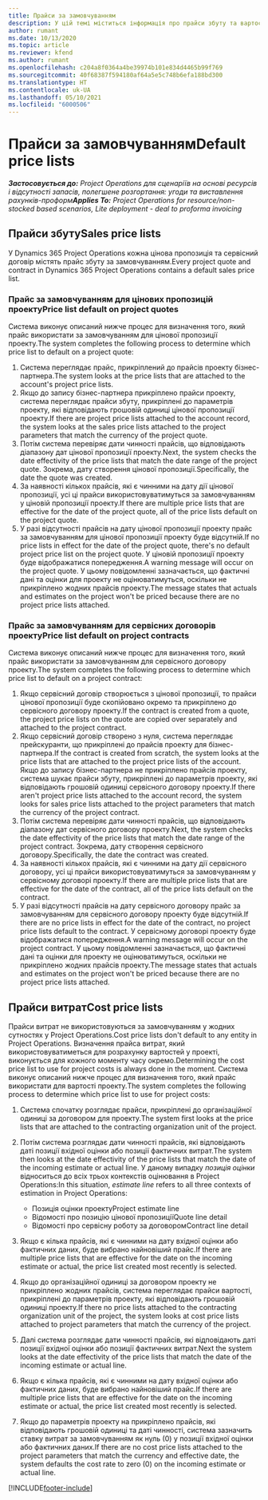 ```yaml
---
title: Прайси за замовчуванням
description: У цій темі міститься інформація про прайси збуту та вартості у Project Operations.
author: rumant
ms.date: 10/13/2020
ms.topic: article
ms.reviewer: kfend
ms.author: rumant
ms.openlocfilehash: c204a8f0364a4be39974b101e834d4465b99f769
ms.sourcegitcommit: 40f68387f594180af64a5e5c748b6efa188bd300
ms.translationtype: HT
ms.contentlocale: uk-UA
ms.lasthandoff: 05/10/2021
ms.locfileid: "6000506"
---
```

# <a name="default-price-lists"></a><span data-ttu-id="ebdd4-103">Прайси за замовчуванням</span><span class="sxs-lookup"><span data-stu-id="ebdd4-103">Default price lists</span></span>

<span data-ttu-id="ebdd4-104">_**Застосовується до:** Project Operations для сценаріїв на основі ресурсів і відсутності запасів, полегшене розгортання: угоди та виставлення рахунків-проформ_</span><span class="sxs-lookup"><span data-stu-id="ebdd4-104">_**Applies To:** Project Operations for resource/non-stocked based scenarios, Lite deployment - deal to proforma invoicing_</span></span>

## <a name="sales-price-lists"></a><span data-ttu-id="ebdd4-105">Прайси збуту</span><span class="sxs-lookup"><span data-stu-id="ebdd4-105">Sales price lists</span></span>

<span data-ttu-id="ebdd4-106">У Dynamics 365 Project Operations кожна цінова пропозиція та сервісний договір містять прайс збуту за замовчуванням.</span><span class="sxs-lookup"><span data-stu-id="ebdd4-106">Every project quote and contract in Dynamics 365 Project Operations contains a default sales price list.</span></span> 

### <a name="price-list-default-on-project-quotes"></a><span data-ttu-id="ebdd4-107">Прайс за замовчуванням для цінових пропозицій проекту</span><span class="sxs-lookup"><span data-stu-id="ebdd4-107">Price list default on project quotes</span></span>
<span data-ttu-id="ebdd4-108">Система виконує описаний нижче процес для визначення того, який прайс використати за замовчуванням для цінової пропозиції проекту.</span><span class="sxs-lookup"><span data-stu-id="ebdd4-108">The system completes the following process to determine which price list to default on a project quote:</span></span>

1. <span data-ttu-id="ebdd4-109">Система переглядає прайс, прикріплений до прайсів проекту бізнес-партнера.</span><span class="sxs-lookup"><span data-stu-id="ebdd4-109">The system looks at the price lists that are attached to the account's project price lists.</span></span> 
2. <span data-ttu-id="ebdd4-110">Якщо до запису бізнес-партнера прикріплено прайси проекту, система переглядає прайси збуту, прикріплені до параметрів проекту, які відповідають грошовій одиниці цінової пропозиції проекту.</span><span class="sxs-lookup"><span data-stu-id="ebdd4-110">If there are project price lists attached to the account record, the system looks at the sales price lists attached to the project parameters that match the currency of the project quote.</span></span>
3. <span data-ttu-id="ebdd4-111">Потім система перевіряє дати чинності прайсів, що відповідають діапазону дат цінової пропозиції проекту.</span><span class="sxs-lookup"><span data-stu-id="ebdd4-111">Next, the system checks the date effectivity of the price lists that match the date range of the project quote.</span></span> <span data-ttu-id="ebdd4-112">Зокрема, дату створення цінової пропозиції.</span><span class="sxs-lookup"><span data-stu-id="ebdd4-112">Specifically, the date the quote was created.</span></span>
4. <span data-ttu-id="ebdd4-113">За наявності кількох прайсів, які є чинними на дату дії цінової пропозиції, усі ці прайси використовуватимуться за замовчуванням у ціновій пропозиції проекту.</span><span class="sxs-lookup"><span data-stu-id="ebdd4-113">If there are multiple price lists that are effective for the date of the project quote, all of the price lists default on the project quote.</span></span>
5. <span data-ttu-id="ebdd4-114">У разі відсутності прайсів на дату цінової пропозиції проекту прайс за замовчуванням для цінової пропозиції проекту буде відсутній.</span><span class="sxs-lookup"><span data-stu-id="ebdd4-114">If no price lists in effect for the date of the project quote, there's no default project price list on the project quote.</span></span> <span data-ttu-id="ebdd4-115">У ціновій пропозиції проекту буде відображатися попередження.</span><span class="sxs-lookup"><span data-stu-id="ebdd4-115">A warning message will occur on the project quote.</span></span> <span data-ttu-id="ebdd4-116">У цьому повідомленні зазначається, що фактичні дані та оцінки для проекту не оцінюватимуться, оскільки не прикріплено жодних прайсів проекту.</span><span class="sxs-lookup"><span data-stu-id="ebdd4-116">The message states that actuals and estimates on the project won't be priced because there are no project price lists attached.</span></span>

### <a name="price-list-default-on-project-contracts"></a><span data-ttu-id="ebdd4-117">Прайс за замовчуванням для сервісних договорів проекту</span><span class="sxs-lookup"><span data-stu-id="ebdd4-117">Price list default on project contracts</span></span> 
<span data-ttu-id="ebdd4-118">Система виконує описаний нижче процес для визначення того, який прайс використати за замовчуванням для сервісного договору проекту.</span><span class="sxs-lookup"><span data-stu-id="ebdd4-118">The system completes the following process to determine which price list to default on a project contract:</span></span>

1. <span data-ttu-id="ebdd4-119">Якщо сервісний договір створюється з цінової пропозиції, то прайси цінової пропозиції буде скопійовано окремо та прикріплено до сервісного договору проекту.</span><span class="sxs-lookup"><span data-stu-id="ebdd4-119">If the contract is created from a quote, the project price lists on the quote are copied over separately and attached to the project contract.</span></span>
2. <span data-ttu-id="ebdd4-120">Якщо сервісний договір створено з нуля, система переглядає прейскуранти, що прикріплені до прайсів проекту для бізнес-партнера.</span><span class="sxs-lookup"><span data-stu-id="ebdd4-120">If the contract is created from scratch, the system looks at the price lists that are attached to the project price lists of the account.</span></span> <span data-ttu-id="ebdd4-121">Якщо до запису бізнес-партнера не прикріплено прайсів проекту, система шукає прайси збуту, прикріплені до параметрів проекту, які відповідають грошовій одиниці сервісного договору проекту.</span><span class="sxs-lookup"><span data-stu-id="ebdd4-121">If there aren't project price lists attached to the account record, the system looks for sales price lists attached to the project parameters that match the currency of the project contract.</span></span>
4. <span data-ttu-id="ebdd4-122">Потім система перевіряє дати чинності прайсів, що відповідають діапазону дат сервісного договору проекту.</span><span class="sxs-lookup"><span data-stu-id="ebdd4-122">Next, the system checks the date effectivity of the price lists that match the date range of the project contract.</span></span> <span data-ttu-id="ebdd4-123">Зокрема, дату створення сервісного договору.</span><span class="sxs-lookup"><span data-stu-id="ebdd4-123">Specifically, the date the contract was created.</span></span>
5. <span data-ttu-id="ebdd4-124">За наявності кількох прайсів, які є чинними на дату дії сервісного договору, усі ці прайси використовуватимуться за замовчуванням у сервісному договорі проекту.</span><span class="sxs-lookup"><span data-stu-id="ebdd4-124">If there are multiple price lists that are effective for the date of the contract, all of the price lists default on the contract.</span></span>
6. <span data-ttu-id="ebdd4-125">У разі відсутності прайсів на дату сервісного договору прайс за замовчуванням для сервісного договору проекту буде відсутній.</span><span class="sxs-lookup"><span data-stu-id="ebdd4-125">If there are no price lists in effect for the date of the contract, no project price lists default to the contract.</span></span> <span data-ttu-id="ebdd4-126">У сервісному договорі проекту буде відображатися попередження.</span><span class="sxs-lookup"><span data-stu-id="ebdd4-126">A warning message will occur on the project contract.</span></span> <span data-ttu-id="ebdd4-127">У цьому повідомленні зазначається, що фактичні дані та оцінки для проекту не оцінюватимуться, оскільки не прикріплено жодних прайсів проекту.</span><span class="sxs-lookup"><span data-stu-id="ebdd4-127">The message states that actuals and estimates on the project won't be priced because there are no project price lists attached.</span></span>

## <a name="cost-price-lists"></a><span data-ttu-id="ebdd4-128">Прайси витрат</span><span class="sxs-lookup"><span data-stu-id="ebdd4-128">Cost price lists</span></span>

<span data-ttu-id="ebdd4-129">Прайси витрат не використовуються за замовчуванням у жодних сутностях у Project Operations.</span><span class="sxs-lookup"><span data-stu-id="ebdd4-129">Cost price lists don't default to any entity in Project Operations.</span></span> <span data-ttu-id="ebdd4-130">Визначення прайса витрат, який використовуватиметься для розрахунку вартостей у проекті, виконується для кожного моменту часу окремо.</span><span class="sxs-lookup"><span data-stu-id="ebdd4-130">Determining the cost price list to use for project costs is always done in the moment.</span></span> <span data-ttu-id="ebdd4-131">Система виконує описаний нижче процес для визначення того, який прайс використати для вартості проекту.</span><span class="sxs-lookup"><span data-stu-id="ebdd4-131">The system completes the following process to determine which price list to use for project costs:</span></span>

1. <span data-ttu-id="ebdd4-132">Система спочатку розглядає прайси, прикріплені до організаційної одиниці за договором для проекту.</span><span class="sxs-lookup"><span data-stu-id="ebdd4-132">The system first looks at the price lists that are attached to the contracting organization unit of the project.</span></span>
2. <span data-ttu-id="ebdd4-133">Потім система розглядає дати чинності прайсів, які відповідають даті позиції вхідної оцінки або позиції фактичних витрат.</span><span class="sxs-lookup"><span data-stu-id="ebdd4-133">The system then looks at the date effectivity of the price lists that match the date of the incoming estimate or actual line.</span></span> <span data-ttu-id="ebdd4-134">У даному випадку *позиція оцінки* відноситься до всіх трьох контекстів оцінювання в Project Operations:</span><span class="sxs-lookup"><span data-stu-id="ebdd4-134">In this situation, *estimate line* refers to all three contexts of estimation in Project Operations:</span></span>

    - <span data-ttu-id="ebdd4-135">Позиція оцінки проекту</span><span class="sxs-lookup"><span data-stu-id="ebdd4-135">Project estimate line</span></span>
    - <span data-ttu-id="ebdd4-136">Відомості про позицію цінової пропозиції</span><span class="sxs-lookup"><span data-stu-id="ebdd4-136">Quote line detail</span></span>
    - <span data-ttu-id="ebdd4-137">Відомості про сервісну роботу за договором</span><span class="sxs-lookup"><span data-stu-id="ebdd4-137">Contract line detail</span></span>
  
3. <span data-ttu-id="ebdd4-138">Якщо є кілька прайсів, які є чинними на дату вхідної оцінки або фактичних даних, буде вибрано найновіший прайс.</span><span class="sxs-lookup"><span data-stu-id="ebdd4-138">If there are multiple price lists that are effective for the date on the incoming estimate or actual, the price list created most recently is selected.</span></span>
4. <span data-ttu-id="ebdd4-139">Якщо до організаційної одиниці за договором проекту не прикріплено жодних прайсів, система переглядає прайси вартості, прикріплені до параметрів проекту, які відповідають грошовій одиниці проекту.</span><span class="sxs-lookup"><span data-stu-id="ebdd4-139">If there no price lists attached to the contracting organization unit of the project, the system looks at cost price lists attached to project parameters that match the currency of the project.</span></span>
5. <span data-ttu-id="ebdd4-140">Далі система розглядає дати чинності прайсів, які відповідають даті позиції вхідної оцінки або позиції фактичних витрат.</span><span class="sxs-lookup"><span data-stu-id="ebdd4-140">Next the system looks at the date effectivity of the price lists that match the date of the incoming estimate or actual line.</span></span> 
6. <span data-ttu-id="ebdd4-141">Якщо є кілька прайсів, які є чинними на дату вхідної оцінки або фактичних даних, буде вибрано найновіший прайс.</span><span class="sxs-lookup"><span data-stu-id="ebdd4-141">If there are multiple price lists that are effective for the date on the incoming estimate or actual, the price list created most recently is selected.</span></span>
7. <span data-ttu-id="ebdd4-142">Якщо до параметрів проекту на прикріплено прайсів, які відповідають грошовій одиниці та даті чинності, система зазначить ставку витрат за замовчуванням як нуль (0) у позиції вхідної оцінки або фактичних даних.</span><span class="sxs-lookup"><span data-stu-id="ebdd4-142">If there are no cost price lists attached to the project parameters that match the currency and effective date, the system defaults the cost rate to zero (0) on the incoming estimate or actual line.</span></span>


[!INCLUDE[footer-include](../includes/footer-banner.md)]